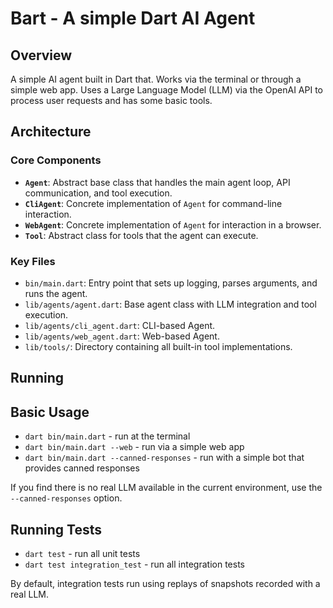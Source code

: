 # Bart - A simple Dart AI Agent

## Overview

A simple AI agent built in Dart that. Works via the terminal or through a simple web app. Uses a Large Language Model (LLM) via the OpenAI API to process user requests and has some basic tools.

## Architecture

### Core Components

- **`Agent`**: Abstract base class that handles the main agent loop, API communication, and tool execution.
- **`CliAgent`**: Concrete implementation of `Agent` for command-line interaction.
- **`WebAgent`**: Concrete implementation of `Agent` for interaction in a browser.
- **`Tool`**: Abstract class for tools that the agent can execute.

### Key Files

- `bin/main.dart`: Entry point that sets up logging, parses arguments, and runs the agent.
- `lib/agents/agent.dart`: Base agent class with LLM integration and tool execution.
- `lib/agents/cli_agent.dart`: CLI-based Agent.
- `lib/agents/web_agent.dart`: Web-based Agent.
- `lib/tools/`: Directory containing all built-in tool implementations.

## Running

## Basic Usage

- `dart bin/main.dart` - run at the terminal
- `dart bin/main.dart --web` - run via a simple web app
- `dart bin/main.dart --canned-responses` - run with a simple bot that provides canned responses

If you find there is no real LLM available in the current environment, use the `--canned-responses` option.

## Running Tests

- `dart test` - run all unit tests
- `dart test integration_test` - run all integration tests

By default, integration tests run using replays of snapshots recorded with a real LLM.
